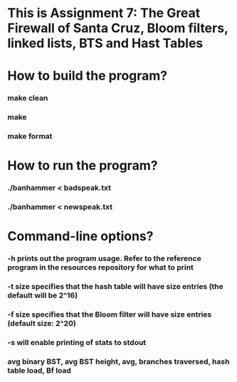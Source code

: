 # This is Assignment 7: The Great Firewall of Santa Cruz, Bloom filters, linked lists, BTS and Hast Tables

# How to build the program?
### make clean
### make
### make format

# How to run the program?
### ./banhammer < badspeak.txt
### ./banhammer < newspeak.txt

# Command-line options?
### -h prints out the program usage. Refer to the reference program in the resources repository for what to print
### -t size specifies that the hash table will have size entries (the default will be 2^16)
### -f size specifies that the Bloom filter will have size entries (default size: 2^20)
### -s will enable printing of stats to stdout
### avg binary BST, avg BST height, avg, branches traversed, hash table load, Bf load

